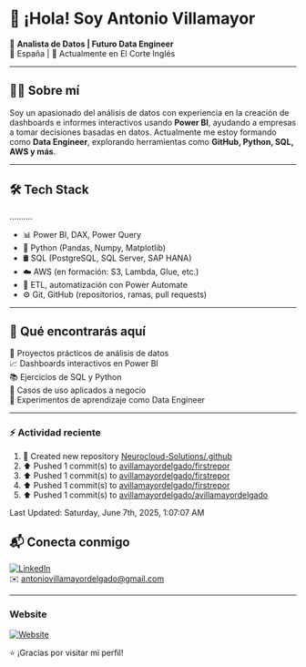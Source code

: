 

# 👋 ¡Hola! Soy Antonio Villamayor

🎯 **Analista de Datos | Futuro Data Engineer**  
📍 España | 💼 Actualmente en El Corte Inglés  

---

## 👨‍💻 Sobre mí

Soy un apasionado del análisis de datos con experiencia en la creación de dashboards e informes interactivos usando **Power BI**, ayudando a empresas a tomar decisiones basadas en datos. Actualmente me estoy formando como **Data Engineer**, explorando herramientas como **GitHub, Python, SQL, AWS y más**.

---

## 🛠️ Tech Stack
..........

- 📊 Power BI, DAX, Power Query  
- 🐍 Python (Pandas, Numpy, Matplotlib)  
- 🛢️ SQL (PostgreSQL, SQL Server, SAP HANA)  
- ☁️ AWS (en formación: S3, Lambda, Glue, etc.)  
- 🔄 ETL, automatización con Power Automate  
- ⚙️ Git, GitHub (repositorios, ramas, pull requests)

---

## 📂 Qué encontrarás aquí

🔧 Proyectos prácticos de análisis de datos  
📈 Dashboards interactivos en Power BI  
📚 Ejercicios de SQL y Python  
🧠 Casos de uso aplicados a negocio  
🚀 Experimentos de aprendizaje como Data Engineer

---
### :zap: Actividad reciente
<!--RECENT_ACTIVITY:start-->
1. 📔 Created new repository [Neurocloud-Solutions/.github](https://github.com/Neurocloud-Solutions/.github)<br>
2. ⬆️ Pushed 1 commit(s) to [avillamayordelgado/firstrepor](https://github.com/avillamayordelgado/firstrepor)<br>
3. ⬆️ Pushed 1 commit(s) to [avillamayordelgado/firstrepor](https://github.com/avillamayordelgado/firstrepor)<br>
4. ⬆️ Pushed 1 commit(s) to [avillamayordelgado/firstrepor](https://github.com/avillamayordelgado/firstrepor)<br>
5. ⬆️ Pushed 1 commit(s) to [avillamayordelgado/avillamayordelgado](https://github.com/avillamayordelgado/avillamayordelgado)<br>
<!--RECENT_ACTIVITY:end-->
<!--RECENT_ACTIVITY:last_update-->
Last Updated: Saturday, June 7th, 2025, 1:07:07 AM
<!--RECENT_ACTIVITY:last_update_end-->
## 📬 Conecta conmigo

[![LinkedIn](https://img.shields.io/badge/LinkedIn-blue?logo=linkedin)](https://www.linkedin.com/in/antonio-villamayor-delgado/)  
✉️ antoniovillamayordelgado@gmail.com

---
### Website
[![Website](https://img.shields.io/badge/Web-NeuroCloudSolutions-blue?logo=google-chrome)](http://neurocloudsolutions.com)



⭐ ¡Gracias por visitar mi perfil!  
